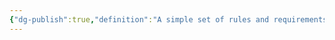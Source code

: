 ```yaml
---
{"dg-publish":true,"definition":"A simple set of rules and requirements that dictate how version numbers are assigned and incremented.","tags":["concept/SRE"],"url":"https://semver.org/","permalink":"/concepts/semantic-versioning/","dgPassFrontmatter":true}
---
```


